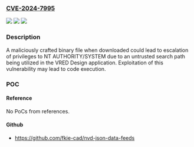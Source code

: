 ### [CVE-2024-7995](https://cve.mitre.org/cgi-bin/cvename.cgi?name=CVE-2024-7995)
![](https://img.shields.io/static/v1?label=Product&message=VRED%20Design&color=blue)
![](https://img.shields.io/static/v1?label=Version&message=2025%3C%202025.2%20&color=brighgreen)
![](https://img.shields.io/static/v1?label=Vulnerability&message=CWE-426%20Untrusted%20Search%20Path&color=brighgreen)

### Description

A maliciously crafted binary file when downloaded could lead to escalation of privileges to NT AUTHORITY/SYSTEM due to an untrusted search path being utilized in the VRED Design application. Exploitation of this vulnerability may lead to code execution.

### POC

#### Reference
No PoCs from references.

#### Github
- https://github.com/fkie-cad/nvd-json-data-feeds

